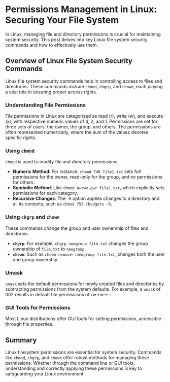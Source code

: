 # Permissions Management in Linux: Securing Your File System

In Linux, managing file and directory permissions is crucial for maintaining system security. This post delves into key Linux file system security commands and how to effectively use them.

## Overview of Linux File System Security Commands

Linux file system security commands help in controlling access to files and directories. These commands include `chmod`, `chgrp`, and `chown`, each playing a vital role in ensuring proper access rights.

### Understanding File Permissions

File permissions in Linux are categorized as read (r), write (w), and execute (x), with respective numeric values of 4, 2, and 1. Permissions are set for three sets of users: the owner, the group, and others. The permissions are often represented numerically, where the sum of the values denotes specific rights.

### Using `chmod`

`chmod` is used to modify file and directory permissions.

- **Numeric Method**: For instance, `chmod 740 file1.txt` sets full permissions for the owner, read-only for the group, and no permissions for others.
- **Symbolic Method**: Like `chmod u=rwx,g=r file1.txt`, which explicitly sets permissions for each category.
- **Recursive Changes**: The `-R` option applies changes to a directory and all its contents, such as `chmod 755 /budgets -R`.

### Using `chgrp` and `chown`

These commands change the group and user ownership of files and directories.

- **`chgrp`**: For example, `chgrp newgroup file.txt` changes the group ownership of `file.txt` to `newgroup`.
- **`chown`**: Such as `chown newuser:newgroup file.txt`, changes both the user and group ownership.

### Umask

`umask` sets the default permissions for newly created files and directories by subtracting permissions from the system defaults. For example, a `umask` of 002 results in default file permissions of rw-rw-r--.

### GUI Tools for Permissions

Most Linux distributions offer GUI tools for setting permissions, accessible through file properties.

## Summary

Linux filesystem permissions are essential for system security. Commands like `chmod`, `chgrp`, and `chown` offer robust methods for managing these permissions. Whether through the command line or GUI tools, understanding and correctly applying these permissions is key to safeguarding your Linux environment.
